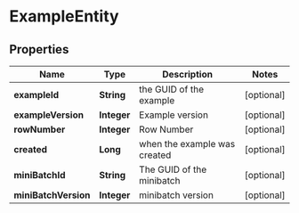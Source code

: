 

# ExampleEntity

## Properties

Name | Type | Description | Notes
------------ | ------------- | ------------- | -------------
**exampleId** | **String** | the GUID of the example |  [optional]
**exampleVersion** | **Integer** | Example version |  [optional]
**rowNumber** | **Integer** | Row Number |  [optional]
**created** | **Long** | when the example was created |  [optional]
**miniBatchId** | **String** | The GUID of the minibatch |  [optional]
**miniBatchVersion** | **Integer** | minibatch version |  [optional]




